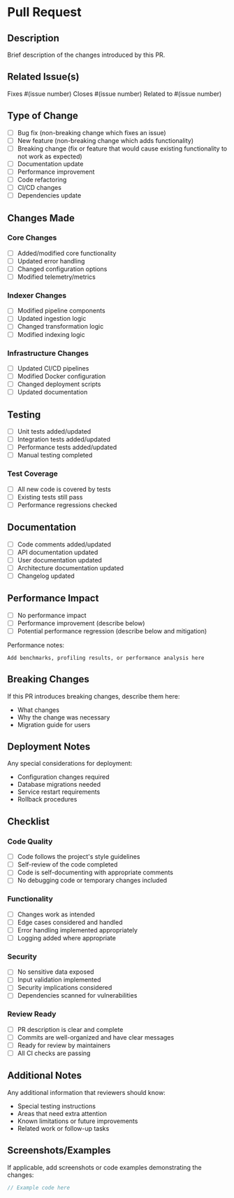 # Pull Request

## Description
Brief description of the changes introduced by this PR.

## Related Issue(s)
Fixes #(issue number)
Closes #(issue number)
Related to #(issue number)

## Type of Change
- [ ] Bug fix (non-breaking change which fixes an issue)
- [ ] New feature (non-breaking change which adds functionality)
- [ ] Breaking change (fix or feature that would cause existing functionality to not work as expected)
- [ ] Documentation update
- [ ] Performance improvement
- [ ] Code refactoring
- [ ] CI/CD changes
- [ ] Dependencies update

## Changes Made
### Core Changes
- [ ] Added/modified core functionality
- [ ] Updated error handling
- [ ] Changed configuration options
- [ ] Modified telemetry/metrics

### Indexer Changes
- [ ] Modified pipeline components
- [ ] Updated ingestion logic
- [ ] Changed transformation logic
- [ ] Modified indexing logic

### Infrastructure Changes
- [ ] Updated CI/CD pipelines
- [ ] Modified Docker configuration
- [ ] Changed deployment scripts
- [ ] Updated documentation

## Testing
- [ ] Unit tests added/updated
- [ ] Integration tests added/updated
- [ ] Performance tests added/updated
- [ ] Manual testing completed

### Test Coverage
- [ ] All new code is covered by tests
- [ ] Existing tests still pass
- [ ] Performance regressions checked

## Documentation
- [ ] Code comments added/updated
- [ ] API documentation updated
- [ ] User documentation updated
- [ ] Architecture documentation updated
- [ ] Changelog updated

## Performance Impact
- [ ] No performance impact
- [ ] Performance improvement (describe below)
- [ ] Potential performance regression (describe below and mitigation)

Performance notes:
```
Add benchmarks, profiling results, or performance analysis here
```

## Breaking Changes
If this PR introduces breaking changes, describe them here:
- What changes
- Why the change was necessary
- Migration guide for users

## Deployment Notes
Any special considerations for deployment:
- Configuration changes required
- Database migrations needed
- Service restart requirements
- Rollback procedures

## Checklist
### Code Quality
- [ ] Code follows the project's style guidelines
- [ ] Self-review of the code completed
- [ ] Code is self-documenting with appropriate comments
- [ ] No debugging code or temporary changes included

### Functionality
- [ ] Changes work as intended
- [ ] Edge cases considered and handled
- [ ] Error handling implemented appropriately
- [ ] Logging added where appropriate

### Security
- [ ] No sensitive data exposed
- [ ] Input validation implemented
- [ ] Security implications considered
- [ ] Dependencies scanned for vulnerabilities

### Review Ready
- [ ] PR description is clear and complete
- [ ] Commits are well-organized and have clear messages
- [ ] Ready for review by maintainers
- [ ] All CI checks are passing

## Additional Notes
Any additional information that reviewers should know:
- Special testing instructions
- Areas that need extra attention
- Known limitations or future improvements
- Related work or follow-up tasks

## Screenshots/Examples
If applicable, add screenshots or code examples demonstrating the changes:

```rust
// Example code here
```